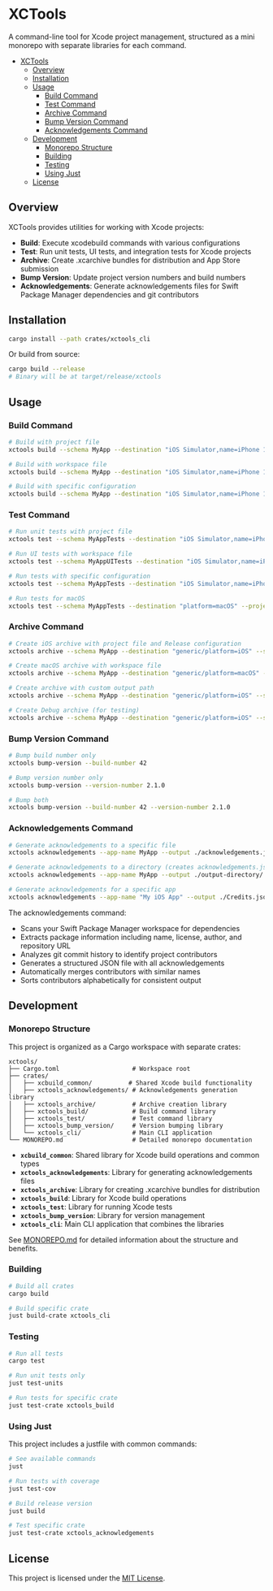 # XCTools

A command-line tool for Xcode project management, structured as a mini monorepo with separate libraries for each command.

- [XCTools](#xctools)
  - [Overview](#overview)
  - [Installation](#installation)
  - [Usage](#usage)
    - [Build Command](#build-command)
    - [Test Command](#test-command)
    - [Archive Command](#archive-command)
    - [Bump Version Command](#bump-version-command)
    - [Acknowledgements Command](#acknowledgements-command)
  - [Development](#development)
    - [Monorepo Structure](#monorepo-structure)
    - [Building](#building)
    - [Testing](#testing)
    - [Using Just](#using-just)
  - [License](#license)

## Overview

XCTools provides utilities for working with Xcode projects:
- **Build**: Execute xcodebuild commands with various configurations
- **Test**: Run unit tests, UI tests, and integration tests for Xcode projects
- **Archive**: Create .xcarchive bundles for distribution and App Store submission
- **Bump Version**: Update project version numbers and build numbers
- **Acknowledgements**: Generate acknowledgements files for Swift Package Manager dependencies and git contributors

## Installation

```bash
cargo install --path crates/xctools_cli
```

Or build from source:

```bash
cargo build --release
# Binary will be at target/release/xctools
```

## Usage

### Build Command

```bash
# Build with project file
xctools build --schema MyApp --destination "iOS Simulator,name=iPhone 15 Pro" --project MyApp.xcodeproj

# Build with workspace file  
xctools build --schema MyApp --destination "iOS Simulator,name=iPhone 15 Pro" --workspace MyApp.xcworkspace

# Build with specific configuration
xctools build --schema MyApp --destination "iOS Simulator,name=iPhone 15 Pro" --project MyApp.xcodeproj --configuration release
```

### Test Command

```bash
# Run unit tests with project file
xctools test --schema MyAppTests --destination "iOS Simulator,name=iPhone 15 Pro" --project MyApp.xcodeproj

# Run UI tests with workspace file  
xctools test --schema MyAppUITests --destination "iOS Simulator,name=iPhone 15 Pro" --workspace MyApp.xcworkspace

# Run tests with specific configuration
xctools test --schema MyAppTests --destination "iOS Simulator,name=iPhone 15 Pro" --project MyApp.xcodeproj --configuration release

# Run tests for macOS
xctools test --schema MyAppTests --destination "platform=macOS" --project MyApp.xcodeproj
```

### Archive Command

```bash
# Create iOS archive with project file and Release configuration
xctools archive --schema MyApp --destination "generic/platform=iOS" --sdk iphoneos --output MyApp.xcarchive --project MyApp.xcodeproj --configuration release

# Create macOS archive with workspace file
xctools archive --schema MyApp --destination "generic/platform=macOS" --sdk macosx --output MyApp.xcarchive --workspace MyApp.xcworkspace --configuration release

# Create archive with custom output path
xctools archive --schema MyApp --destination "generic/platform=iOS" --sdk iphoneos --output ./build/archives/MyApp-v1.0.xcarchive --project MyApp.xcodeproj

# Create Debug archive (for testing)
xctools archive --schema MyApp --destination "generic/platform=iOS" --sdk iphoneos --output MyApp-Debug.xcarchive --project MyApp.xcodeproj --configuration debug
```

### Bump Version Command

```bash
# Bump build number only
xctools bump-version --build-number 42

# Bump version number only
xctools bump-version --version-number 2.1.0

# Bump both
xctools bump-version --build-number 42 --version-number 2.1.0
```

### Acknowledgements Command

```bash
# Generate acknowledgements to a specific file
xctools acknowledgements --app-name MyApp --output ./acknowledgements.json

# Generate acknowledgements to a directory (creates acknowledgements.json)
xctools acknowledgements --app-name MyApp --output ./output-directory/

# Generate acknowledgements for a specific app
xctools acknowledgements --app-name "My iOS App" --output ./Credits.json
```

The acknowledgements command:
- Scans your Swift Package Manager workspace for dependencies
- Extracts package information including name, license, author, and repository URL
- Analyzes git commit history to identify project contributors
- Generates a structured JSON file with all acknowledgements
- Automatically merges contributors with similar names
- Sorts contributors alphabetically for consistent output

## Development

### Monorepo Structure

This project is organized as a Cargo workspace with separate crates:

```
xctools/
├── Cargo.toml                    # Workspace root
├── crates/
│   ├── xcbuild_common/          # Shared Xcode build functionality
│   ├── xctools_acknowledgements/ # Acknowledgements generation library
│   ├── xctools_archive/          # Archive creation library
│   ├── xctools_build/            # Build command library
│   ├── xctools_test/             # Test command library
│   ├── xctools_bump_version/     # Version bumping library
│   └── xctools_cli/              # Main CLI application
└── MONOREPO.md                   # Detailed monorepo documentation
```

- **`xcbuild_common`**: Shared library for Xcode build operations and common types
- **`xctools_acknowledgements`**: Library for generating acknowledgements files
- **`xctools_archive`**: Library for creating .xcarchive bundles for distribution
- **`xctools_build`**: Library for Xcode build operations
- **`xctools_test`**: Library for running Xcode tests
- **`xctools_bump_version`**: Library for version management
- **`xctools_cli`**: Main CLI application that combines the libraries

See [MONOREPO.md](MONOREPO.md) for detailed information about the structure and benefits.

### Building

```bash
# Build all crates
cargo build

# Build specific crate
just build-crate xctools_cli
```

### Testing

```bash
# Run all tests
cargo test

# Run unit tests only
just test-units

# Run tests for specific crate
just test-crate xctools_build
```

### Using Just

This project includes a justfile with common commands:

```bash
# See available commands
just

# Run tests with coverage
just test-cov

# Build release version
just build

# Test specific crate
just test-crate xctools_acknowledgements
```

## License

This project is licensed under the [MIT License](./LICENSE).
